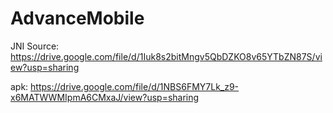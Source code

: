 # AdvanceMobile

JNI Source: https://drive.google.com/file/d/1Iuk8s2bitMngv5QbDZKO8v65YTbZN87S/view?usp=sharing

apk: https://drive.google.com/file/d/1NBS6FMY7Lk_z9-x6MATWWMIpmA6CMxaJ/view?usp=sharing
